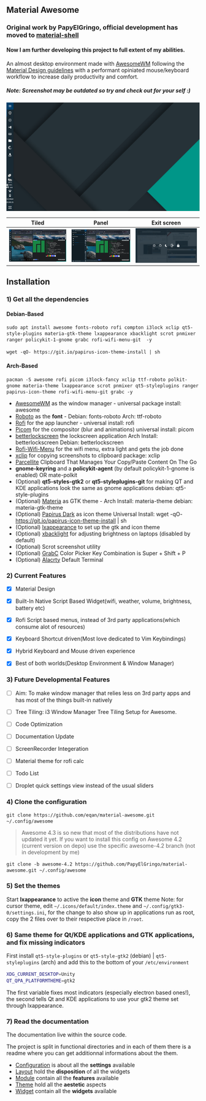 ## Material Awesome

### Original work by PapyElGringo, official development has moved to [material-shell](https://github.com/PapyElGringo/material-shell)

#### Now I am further developing this project to full extent of my abilities.

An almost desktop environment made with [AwesomeWM](https://awesomewm.org/) following the [Material Design guidelines](https://material.io) with a performant opiniated mouse/keyboard workflow to increase daily productivity and comfort.
##### Note: Screenshot may be outdated so try and check out for your self :)
![](/theme/eqan-theme/desktop.png)

|              Tiled               |                Panel                 |              Exit screen               |
| :------------------------------: | :----------------------------------: | :------------------------------------: |
| ![](/theme/eqan-theme/tiled.png) | ![](/theme/eqan-theme/menu-open.png) | ![](/theme/eqan-theme/exit-screen.png) |

## Installation

### 1) Get all the dependencies

#### Debian-Based

```
sudo apt install awesome fonts-roboto rofi compton i3lock xclip qt5-style-plugins materia-gtk-theme lxappearance xbacklight scrot pnmixer ranger policykit-1-gnome grabc rofi-wifi-menu-git  -y

wget -qO- https://git.io/papirus-icon-theme-install | sh
```

#### Arch-Based

```
pacman -S awesome rofi picom i3lock-fancy xclip ttf-roboto polkit-gnome materia-theme lxappearance scrot pnmixer qt5-styleplugins ranger papirus-icon-theme rofi-wifi-menu-git grabc -y
```

- [AwesomeWM](https://awesomewm.org/) as the window manager - universal package install: awesome
- [Roboto](https://fonts.google.com/specimen/Roboto) as the **font** - Debian: fonts-roboto Arch: ttf-roboto
- [Rofi](https://github.com/DaveDavenport/rofi) for the app launcher - universal install: rofi
- [Picom](https://github.com/yshui/picom) for the compositor (blur and animations) universal install: picom
- [betterlockscreen](https://github.com/pavanjadhaw/betterlockscreen) the lockscreen application Arch Install: betterlockscreen Debian: betterlockscreen
- [Rofi-Wifi-Menu](https://aur.archlinux.org/packages/rofi-wifi-menu-git/) for the wifi menu, extra light and gets the job done
- [xclip](https://github.com/astrand/xclip) for copying screenshots to clipboard package: xclip
- [Parcellite](https://github.com/ZaWertun/parcellite) Clipboard That Manages Your Copy/Paste Content On The Go
- **gnome-keyring** and a **policykit-agent** (by default policykit-1-gnome is enabled) OR mate-polkit
- (Optional) **qt5-styles-gtk2** or **qt5-styleplugins-git** for making QT and KDE applications look the same as gnome applications debian: qt5-style-plugins
- (Optional) [Materia](https://github.com/nana-4/materia-theme) as GTK theme - Arch Install: materia-theme debian: materia-gtk-theme
- (Optional) [Papirus Dark](https://github.com/PapirusDevelopmentTeam/papirus-icon-theme) as icon theme Universal Install: wget -qO- https://git.io/papirus-icon-theme-install | sh
- (Optional) [lxappearance](https://sourceforge.net/projects/lxde/files/LXAppearance/) to set up the gtk and icon theme
- (Optional) [xbacklight](https://www.x.org/archive/X11R7.5/doc/man/man1/xbacklight.1.html) for adjusting brightness on laptops (disabled by default)
- (Optional) Scrot screenshot utility
- (Optional) [GrabC](https://github.com/muquit/grabc) Color Picker Key Combination is Super + Shift + P
- (Optional) [Alacrty](https://github.com/alacritty/alacritty) Default Terminal

### 2) Current Features

- [x] Material Design
- [x] Built-In Native Script Based Widget(wifi, weather, volume, brightness, battery etc)
- [x] Rofi Script based menus, instead of 3rd party applications(which consume alot of resources)
- [x] Keyboard Shortcut driven(Most love dedicated to Vim Keybindings)
- [x] Hybrid Keyboard and Mouse driven experience
- [x] Best of both worlds(Desktop Environment & Window Manager)


### 3) Future Developmental Features

- [ ] Aim: To make window manager that relies less on 3rd party apps and has most of the things built-in natively
- [ ] Tree Tiling: i3 Window Manager Tree Tiling Setup for Awesome.
- [ ] Code Optimization
- [ ] Documentation Update
- [ ] ScreenRecorder Integeration
- [ ] Material theme for rofi calc
- [ ] Todo List
- [ ] Droplet quick settings view instead of the usual sliders


### 4) Clone the configuration

```
git clone https://github.com/eqan/material-awesome.git ~/.config/awesome
```

> Awesome 4.3 is so new that most of the distributions have not updated it yet. If you want to install this config on Awesome 4.2 (current version on depo) use the specific awesome-4.2 branch (not in development by me)

```
git clone -b awesome-4.2 https://github.com/PapyElGringo/material-awesome.git ~/.config/awesome
```

### 5) Set the themes

Start **lxappearance** to active the **icon** theme and **GTK** theme
Note: for cursor theme, edit `~/.icons/default/index.theme` and `~/.config/gtk3-0/settings.ini`, for the change to also show up in applications run as root, copy the 2 files over to their respective place in `/root`.

### 6) Same theme for Qt/KDE applications and GTK applications, and fix missing indicators

First install `qt5-style-plugins` or `qt5-style-gtk2` (debian) | `qt5-styleplugins` (arch) and add this to the bottom of your `/etc/environment`

```bash
XDG_CURRENT_DESKTOP=Unity
QT_QPA_PLATFORMTHEME=gtk2
```

The first variable fixes most indicators (especially electron based ones!), the second tells Qt and KDE applications to use your gtk2 theme set through lxappearance.

### 7) Read the documentation

The documentation live within the source code.

The project is split in functional directories and in each of them there is a readme where you can get additionnal informations about the them.

- [Configuration](./configuration) is about all the **settings** available
- [Layout](./layout) hold the **disposition** of all the widgets
- [Module](./module) contain all the **features** available
- [Theme](./theme) hold all the **aestetic** aspects
- [Widget](./widget) contain all the **widgets** available

